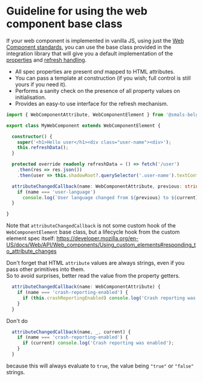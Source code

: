 # Guideline for using the web component base class

If your web component is implemented in vanilla JS, using just the 
[Web Component standards](https://developer.mozilla.org/en-US/docs/Web/API/Web_components), you can use the base class
provided in the integration library that will give you a default implementation of the 
[properties](./02-host_settings.md) and [refresh handling](./03-component_events.md).

 - All spec properties are present _and_ mapped to HTML attributes.
 - You can pass a template at construction (if you wish; full control is still yours if you need it).
 - Performs a sanity check on the presence of all property values on initialisation.
 - Provides an easy-to use interface for the refresh mechanism.

```ts
import { WebComponentAttribute, WebComponentElement } from '@smals-belgium/myhealth-wc-integration';

export class MyWebComponent extends WebComponentElement {

  constructor() {
    super('<h1>Hello user</h1><div class="user-name"><div>');
    this.refreshData();
  }

  protected override readonly refreshData = () => fetch('/user')
    .then(res => res.json())
    .then(user => this.shadowRoot?.querySelector('.user-name').textContent = user.name);

  attributeChangedCallback(name: WebComponentAttribute, previous: string, current: string) {
    if (name === 'user-language') 
      console.log(`User language changed from ${previous} to ${current}`);
  }

}
```

Note that `attributeChangedCallback` is not some custom hook of the `WebComponentElement` base class, but a lifecycle
hook from the custom element spec itself: 
https://developer.mozilla.org/en-US/docs/Web/API/Web_components/Using_custom_elements#responding_to_attribute_changes

Don't forget that HTML `attribute` values are always strings, even if you pass other primitives into them.  
So to avoid surprises, better read the value from the property getters.

```ts
  attributeChangedCallback(name: WebComponentAttribute) {
    if (name === 'crash-reporting-enabled') {
      if (this.crashReportingEnabled) console.log('Crash reporting was enabled');
    }
  }
```

Don't do

```ts
  attributeChangedCallback(name, _, current) {
    if (name === 'crash-reporting-enabled') {
      if (current) console.log('Crash reporting was enabled');
    }
  }
```
because this will always evaluate to `true`, the value being `"true"` or `"false"` strings.
